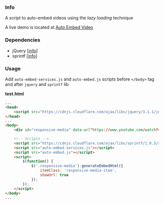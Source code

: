 ### Info

A script to auto-embed videos using the *lazy loading* technique

A live demo is located at [Auto Embed Video](https://alfredoramos.github.io/development/2017/02/02/auto-embed-video.html)

### Dependencies

- jQuery [[info](https://jquery.com/download/)]
- sprintf [[info](https://github.com/alexei/sprintf.js)]

### Usage

Add `auto-embed-services.js` and `auto-embed.js` scripts before `</body>` tag and after `jquery` and `sprintf` lib

**test.html**
```html
...
<head>
	<script src="https://cdnjs.cloudflare.com/ajax/libs/jquery/3.1.1/jquery.slim.min.js"></script>
</head>
...
<body>
	<div id="responsive-media" data-url"https://www.youtube.com/watch?v=XXXXXXXXXXXX"></div>

	<!-- Scripts -->
	<script src="https://cdnjs.cloudflare.com/ajax/libs/sprintf/1.0.3/sprintf.min.js"></script>
	<script src="auto-embed-services.js"></script>
	<script src="auto-embed.js"></script>
	<script>
		$(function() {
			$('.responsive-media').generateEmbedHtml({
				itemClass: 'responsive-media-item',
				showUrl: true
			});
		});
	</script>
</body>
...
```
